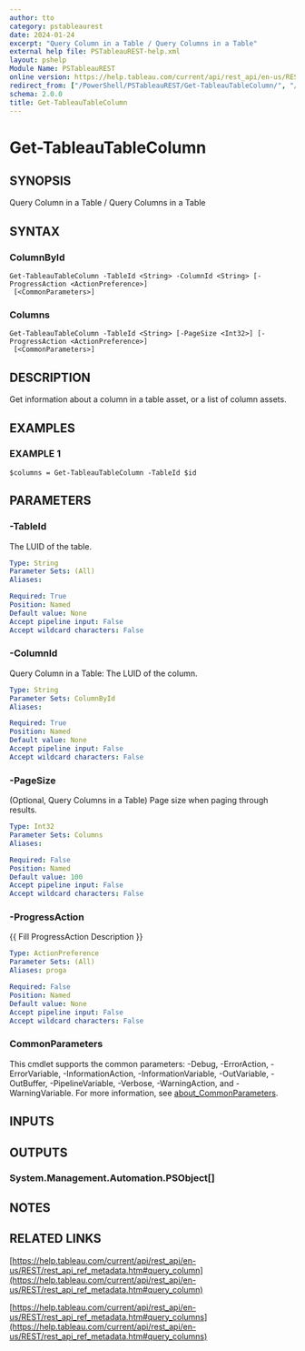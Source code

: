 ```yaml
---
author: tto
category: pstableaurest
date: 2024-01-24
excerpt: "Query Column in a Table / Query Columns in a Table"
external help file: PSTableauREST-help.xml
layout: pshelp
Module Name: PSTableauREST
online version: https://help.tableau.com/current/api/rest_api/en-us/REST/rest_api_ref_metadata.htm#query_column
redirect_from: ["/PowerShell/PSTableauREST/Get-TableauTableColumn/", "/PowerShell/PSTableauREST/get-tableautablecolumn/", "/PowerShell/get-tableautablecolumn/"]
schema: 2.0.0
title: Get-TableauTableColumn
---
```


# Get-TableauTableColumn

## SYNOPSIS
Query Column in a Table / Query Columns in a Table

## SYNTAX

### ColumnById
```
Get-TableauTableColumn -TableId <String> -ColumnId <String> [-ProgressAction <ActionPreference>]
 [<CommonParameters>]
```

### Columns
```
Get-TableauTableColumn -TableId <String> [-PageSize <Int32>] [-ProgressAction <ActionPreference>]
 [<CommonParameters>]
```

## DESCRIPTION
Get information about a column in a table asset, or a list of column assets.

## EXAMPLES

### EXAMPLE 1
```
$columns = Get-TableauTableColumn -TableId $id
```

## PARAMETERS

### -TableId
The LUID of the table.

```yaml
Type: String
Parameter Sets: (All)
Aliases:

Required: True
Position: Named
Default value: None
Accept pipeline input: False
Accept wildcard characters: False
```

### -ColumnId
Query Column in a Table: The LUID of the column.

```yaml
Type: String
Parameter Sets: ColumnById
Aliases:

Required: True
Position: Named
Default value: None
Accept pipeline input: False
Accept wildcard characters: False
```

### -PageSize
(Optional, Query Columns in a Table) Page size when paging through results.

```yaml
Type: Int32
Parameter Sets: Columns
Aliases:

Required: False
Position: Named
Default value: 100
Accept pipeline input: False
Accept wildcard characters: False
```

### -ProgressAction
{{ Fill ProgressAction Description }}

```yaml
Type: ActionPreference
Parameter Sets: (All)
Aliases: proga

Required: False
Position: Named
Default value: None
Accept pipeline input: False
Accept wildcard characters: False
```

### CommonParameters
This cmdlet supports the common parameters: -Debug, -ErrorAction, -ErrorVariable, -InformationAction, -InformationVariable, -OutVariable, -OutBuffer, -PipelineVariable, -Verbose, -WarningAction, and -WarningVariable. For more information, see [about_CommonParameters](http://go.microsoft.com/fwlink/?LinkID=113216).

## INPUTS

## OUTPUTS

### System.Management.Automation.PSObject[]
## NOTES

## RELATED LINKS

[https://help.tableau.com/current/api/rest_api/en-us/REST/rest_api_ref_metadata.htm#query_column](https://help.tableau.com/current/api/rest_api/en-us/REST/rest_api_ref_metadata.htm#query_column)

[https://help.tableau.com/current/api/rest_api/en-us/REST/rest_api_ref_metadata.htm#query_columns](https://help.tableau.com/current/api/rest_api/en-us/REST/rest_api_ref_metadata.htm#query_columns)

